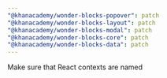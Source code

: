 ```yaml
---
"@khanacademy/wonder-blocks-popover": patch
"@khanacademy/wonder-blocks-layout": patch
"@khanacademy/wonder-blocks-modal": patch
"@khanacademy/wonder-blocks-core": patch
"@khanacademy/wonder-blocks-data": patch
---
```


Make sure that React contexts are named
